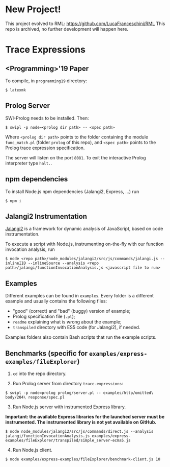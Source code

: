 # New Project!
This project evolved to RML: https://github.com/LucaFranceschini/RML
This repo is archived, no further development will happen here.

# Trace Expressions
## \<Programming>'19 Paper
To compile, in `programming19` directory:
```
$ latexmk
```

## Prolog Server
SWI-Prolog needs to be installed.
Then:

    $ swipl -p node=<prolog dir path> -- <spec path>

Where `<prolog dir path>` points to the folder containing the module `func_match.pl` (folder `prolog` of this repo), and `<spec path>` points to the Prolog trace expression specification.

The server will listen on the port `8081`.
To exit the interactive Prolog interpreter type `halt.`.

## npm dependencies
To install Node.js npm dependencies (Jalangi2, Express, ...) run

    $ npm i

## Jalangi2 Instrumentation
[Jalangi2](https://github.com/Samsung/jalangi2) is a framework for dynamic analysis of JavaScript, based on code instrumentation.

To execute a script with Node.js, instrumenting on-the-fly with our function invocation analysis, run

    $ node <repo path>/node_modules/jalangi2/src/js/commands/jalangi.js --inlineIID --inlineSource --analysis <repo path>/jalangi/functionInvocationAnalysis.js <javascript file to run>

## Examples
Different examples can be found in `examples`.
Every folder is a different example and usually contains the following files:
- "good" (correct) and "bad" (buggy) version of example;
- Prolog specification file (`.pl`);
- `readme` explaining what is wrong about the example;
- `transpiled` directory with ES5 code (for Jalangi2), if needed.

Examples folders also contain Bash scripts that run the example scripts.

## Benchmarks (specific for `examples/express-examples/fileExplorer`)

1. `cd` into the repo directory.

2. Run Prolog server from directory `trace-expressions`:
```
$ swipl -p node=prolog prolog/server.pl -- examples/http/omitted\ body/204\ response/spec.pl
```
3. Run Node.js server with  instrumented Express library.

**Important: the available Express libraries for the launched server must be instrumented.
The instrumented library is not yet available on GitHub.**
```
$ node node_modules/jalangi2/src/js/commands/direct.js --analysis jalangi/functionInvocationAnalysis.js examples/express-examples/fileExplorer/transpiled/simple_server-ecma5.js
```
4. Run Node.js client.
```
$ node examples/express-examples/fileExplorer/benchmark-client.js 10
```
